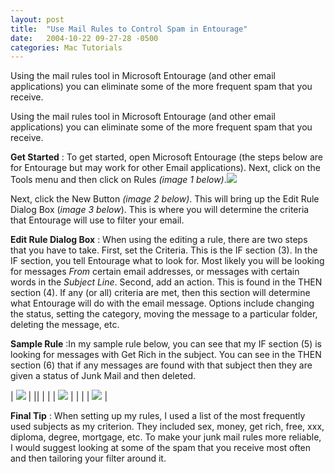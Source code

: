 ```yaml
---
layout: post
title:  "Use Mail Rules to Control Spam in Entourage"
date:   2004-10-22 09-27-28 -0500
categories: Mac Tutorials
---
```


Using the mail rules tool in Microsoft Entourage (and other email applications) you can eliminate some of the more frequent spam that you receive.

Using the mail rules tool in Microsoft Entourage (and other email applications) you can eliminate some of the more frequent spam that you receive. 

**Get Started** : To get started, open Microsoft Entourage (the steps below are for Entourage but may work for other Email applications). Next, click on the Tools menu and then click on Rules *(image 1 below)*.![][1]

Next, click the New Button *(image 2 below)*. This will bring up the Edit Rule Dialog Box (*image 3 below*). This is where you will determine the criteria that Entourage will use to filter your email.

**Edit Rule Dialog Box** : When using the editing a rule, there are two steps that you have to take. First, set the Criteria. This is the IF section (3). In the IF section, you tell Entourage what to look for. Most likely you will be looking for messages *From* certain email addresses, or messages with certain words in the *Subject Line*. Second, add an action. This is found in the THEN section (4). If any (or all) criteria are met, then this section will determine what Entourage will do with the email message. Options include changing the status, setting the category, moving the message to a particular folder, deleting the message, etc. 

**Sample Rule** :In my sample rule below, you can see that my IF section (5) is looking for messages with Get Rich in the subject. You can see in the THEN section (6) that if any messages are found with that subject then they are given a status of Junk Mail and then deleted.







| ![][2] |
||
|        |
| ![][3] |
|        |
| ![][4] |

**Final Tip** : When setting up my rules, I used a list of the most frequently used subjects as my criterion. They included sex, money, get rich, free, xxx, diploma, degree, mortgage, etc. To make your junk mail rules more reliable, I would suggest looking at some of the spam that you receive most often and then tailoring your filter around it.

 [1]: http://www.gbradhopkins.com/images/mac/mail-rules-ent/tools-menu.gif
 [2]: http://www.gbradhopkins.com/images/mac/mail-rules-ent/new-button.gif
 [3]: http://www.gbradhopkins.com/images/mac/mail-rules-ent/edit-rule.gif
 [4]: http://www.gbradhopkins.com/images/mac/mail-rules-ent/finished-rule.gif

